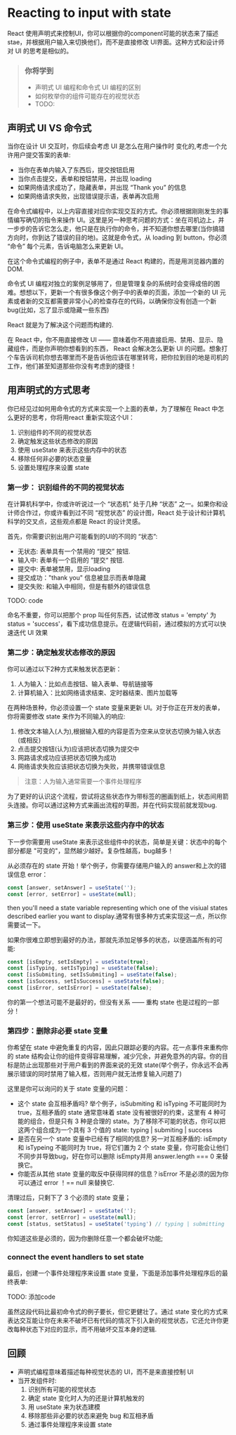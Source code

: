# Reacting to input with state

React 使用声明式来控制UI，你可以根据你的component可能的状态来了描述 stae，并根据用户输入来切换他们，而不是直接修改 UI界面。这种方式和设计师对 UI 的思考是相似的。

> ### 你将学到
>
> - 声明式 UI 编程和命令式 UI 编程的区别
> - 如何枚举你的组件可能存在的视觉状态
> - TODO:

## 声明式 UI VS 命令式

当你在设计 UI 交互时，你后续会考虑 UI 是怎么在用户操作时 变化的,考虑一个允许用户提交答案的表单:

- 当你在表单内输入了东西后，提交按钮启用
- 当你点击提交，表单和按钮禁用，并出现 loading
- 如果网络请求成功了，隐藏表单，并出现 “Thank you” 的信息
- 如果网络请求失败，出现错误提示语，表单再次启用

在命令式编程中，以上内容直接对应你实现交互的方式。你必须根据刚刚发生的事情编写确切的指令来操作 UI。这里是另一种思考问题的方式：坐在司机边上，并一步步的告诉它怎么走，他只是在执行你的命令，并不知道你想去哪里(当你搞错方向时，你到达了错误的目的地)。这就是命令式，从 loading 到 button，你必须 “命令” 每个元素，告诉电脑怎么来更新 UI。  

在这个命令式编程的例子中，表单不是通过 React 构建的，而是用浏览器内置的 DOM.  

命令式 UI 编程对独立的案例足够用了，但是管理复杂的系统时会变得成倍的困难。想想以下，更新一个有很多像这个例子中的表单的页面，添加一个新的 UI 元素或者新的交互都需要非常小心的检查存在的代码，以确保你没有创造一个新 bug(比如，忘了显示或隐藏一些东西)  

React 就是为了解决这个问题而构建的.  

在 React 中，你不用直接修改 UI —— 意味着你不用直接启用、禁用、显示、隐藏组件，而是你声明你想看到的东西， React 会解决怎么更新 UI 的问题。想象打个车告诉司机你想去哪里而不是告诉他应该在哪里转弯，把你拉到目的地是司机的工作，他们甚至知道那些你没有考虑到的捷径！

## 用声明式的方式思考 

你已经见过如何用命令式的方式来实现一个上面的表单，为了理解在 React 中怎么更好的思考，你将用react 重新实现这个UI：

1. 识别组件的不同的视觉状态
2. 确定触发这些状态修改的原因
3. 使用 useState 来表示这些内存中的状态
4. 移除任何非必要的状态变量
5. 设置处理程序来设置 state

### 第一步： 识别组件的不同的视觉状态

在计算机科学中，你或许听说过一个 “状态机” 处于几种 “状态” 之一。如果你和设计师合作过，你或许看到过不同 “视觉状态” 的设计图，React 处于设计和计算机科学的交叉点，这些观点都是 React 的设计灵感。  

首先，你需要识别出用户可能看到的UI的不同的 “状态”:

- 无状态: 表单具有一个禁用的 “提交” 按钮.
- 输入中: 表单有一个启用的 ”提交“ 按钮.
- 提交中: 表单被禁用，显示loading
- 提交成功："thank you" 信息被显示而表单隐藏
- 提交失败: 和输入中相同，但是有额外的错误信息

TODO: code

命名不重要，你可以把那个 prop 叫任何东西，试试修改 status = 'empty' 为 status = 'success'，看下成功信息提示。在逻辑代码前，通过模拟的方式可以快速迭代 UI 效果

### 第二步：确定触发状态修改的原因

你可以通过以下2种方式来触发状态更新：

1. 人为输入：比如点击按钮、输入表单、导航链接等
2. 计算机输入：比如网络请求结束、定时器结束、图片加载等

在两种场景种，你必须设置一个 state 变量来更新 UI。对于你正在开发的表单，你将需要修改 state 来作为不同输入的响应:

1. 修改文本输入(人为),根据输入框的内容是否为空来从空状态切换为输入状态(或相反)
2. 点击提交按钮(认为)应该把状态切换为提交中
3. 网路请求成功应该把状态切换为成功
4. 网络请求失败应该把状态切换为失败，并携带错误信息

> 注意：人为输入通常需要一个事件处理程序

为了更好的认识这个流程，尝试将这些状态作为带标签的圈画到纸上，状态间用箭头连接。你可以通过这种方式来画出流程的草图，并在代码实现前就发现bug.  

### 第三步：使用 useState 来表示这些内存中的状态

下一步你需要用 useState 来表示这些组件中的状态，简单是关键：状态中的每个部分都是 "可变的"，显然越少越好。复杂性越高，bug越多！ 

从必须存在的 state 开始！举个例子，你需要存储用户输入的 answer和上次的错误信息 error：

```javascript
const [answer, setAnswer] = useState('');
const [error, setError] = useState(null);
```

then you'll need a state variable representing which one of the visiual states described earlier you want to display.通常有很多种方式来实现这一点，所以你需要试一下。  

如果你很难立即想到最好的办法，那就先添加足够多的状态，以便涵盖所有的可能:

```javascript
const [isEmpty, setIsEmpty] = useState(true);
const [isTyping, setIsTyping] = useState(false);
const [isSubmiting, setIsSubmiting] = useState(false);
const [isSuccess, setIsSuccess] = useState(false);
const [isError, setIsError] = useState(false);
```

你的第一个想法可能不是最好的，但没有关系 —— 重构 state 也是过程的一部分！

### 第四步：删除非必要 state 变量

你希望在 state 中避免重复的内容，因此只跟踪必要的内容。花一点事件来重构你的 state 结构会让你的组件变得容易理解，减少冗余，并避免意外的内容。你的目标是防止出现那些对于用户看到的界面来说的无效 state(举个例子，你永远不会再展示错误的同时禁用了输入框，否则用户就无法修复输入问题了)  

这里是你可以询问的关于 state 变量的问题：

- 这个 state 会互相矛盾吗? 举个例子，isSubmiting 和 isTyping 不可能同时为 true，互相矛盾的  state 通常意味着 state 没有被很好的约束，这里有 4 种可能的组合，但是只有 3 种是合理的 state。为了移除不可能的状态，你可以把这两个组合成为一个具有 3 个值的 state: typing | submiting | success
- 是否在另一个 state 变量中已经有了相同的信息? 另一对互相矛盾的: isEmpty 和 isTypeing 不能同时为 true，将它们置为 2 个 state 变量，你可能会让他们不同步并导致bug，好在你可以删除 isEmpty并用 answer.length === 0 来替换它。
- 你能否从其他 state 变量的取反中获得同样的信息？isError 不是必须的因为你可以通过 error ！== null 来替换它.

清理过后，只剩下了 3 个必须的 state 变量；

```javascript
const [answer, setAnswer] = useState('');
const [error, setError] = useState(null);
const [status, setStatus] = useState('typing') // typing | submitting | success
```

你知道这些是必须的，因为你删除任意一个都会破坏功能;

### connect the event handlers to set state

最后，创建一个事件处理程序来设置 state 变量，下面是添加事件处理程序后的最终表单:

TODO: 添加code

虽然这段代码比最初命令式的例子要长，但它更健壮了。通过 state 变化的方式来表达交互能让你在未来不破坏已有代码的情况下引入新的视觉状态，它还允许你更改每种状态下对应的显示，而不用破坏交互本身的逻辑.  
## 回顾 

- 声明式编程意味着描述每种视觉状态的 UI，而不是来直接控制 UI
- 当开发组件时: 
  1. 识别所有可能的视觉状态
  2. 确定 state 变化时人为的还是计算机触发的
  3. 用 useState 来为状态建模
  4. 移除那些非必要的状态来避免 bug 和互相矛盾
  5. 通过事件处理程序来设置 state
